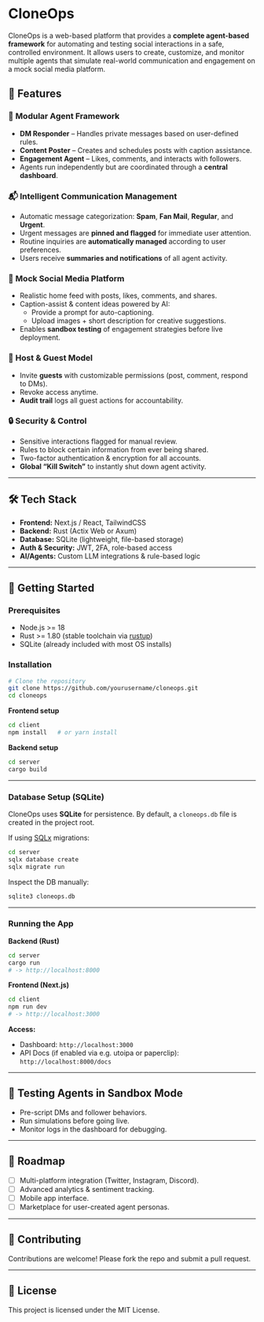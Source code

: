 # CloneOps  

CloneOps is a web-based platform that provides a **complete agent-based framework** for automating and testing social interactions in a safe, controlled environment. It allows users to create, customize, and monitor multiple agents that simulate real-world communication and engagement on a mock social media platform.  

## 🚀 Features  

### 🧩 Modular Agent Framework  
- **DM Responder** – Handles private messages based on user-defined rules.  
- **Content Poster** – Creates and schedules posts with caption assistance.  
- **Engagement Agent** – Likes, comments, and interacts with followers.  
- Agents run independently but are coordinated through a **central dashboard**.  

### 📬 Intelligent Communication Management  
- Automatic message categorization: **Spam**, **Fan Mail**, **Regular**, and **Urgent**.  
- Urgent messages are **pinned and flagged** for immediate user attention.  
- Routine inquiries are **automatically managed** according to user preferences.  
- Users receive **summaries and notifications** of all agent activity.  

### 📱 Mock Social Media Platform  
- Realistic home feed with posts, likes, comments, and shares.  
- Caption-assist & content ideas powered by AI:  
  - Provide a prompt for auto-captioning.  
  - Upload images + short description for creative suggestions.  
- Enables **sandbox testing** of engagement strategies before live deployment.  

### 👥 Host & Guest Model  
- Invite **guests** with customizable permissions (post, comment, respond to DMs).  
- Revoke access anytime.  
- **Audit trail** logs all guest actions for accountability.  

### 🔒 Security & Control  
- Sensitive interactions flagged for manual review.  
- Rules to block certain information from ever being shared.  
- Two-factor authentication & encryption for all accounts.  
- **Global “Kill Switch”** to instantly shut down agent activity.  

---

## 🛠️ Tech Stack  
- **Frontend:** Next.js / React, TailwindCSS  
- **Backend:** Rust (Actix Web or Axum)  
- **Database:** SQLite (lightweight, file-based storage)  
- **Auth & Security:** JWT, 2FA, role-based access  
- **AI/Agents:** Custom LLM integrations & rule-based logic  

---

## 📖 Getting Started  

### Prerequisites  
- Node.js >= 18  
- Rust >= 1.80 (stable toolchain via [rustup](https://rustup.rs))  
- SQLite (already included with most OS installs)  

### Installation  
```bash
# Clone the repository
git clone https://github.com/yourusername/cloneops.git
cd cloneops
```

**Frontend setup**  
```bash
cd client
npm install   # or yarn install
```

**Backend setup**  
```bash
cd server
cargo build
```

---

### Database Setup (SQLite)  

CloneOps uses **SQLite** for persistence. By default, a `cloneops.db` file is created in the project root.  

If using [SQLx](https://github.com/launchbadge/sqlx) migrations:  
```bash
cd server
sqlx database create
sqlx migrate run
```

Inspect the DB manually:  
```bash
sqlite3 cloneops.db
```

---

### Running the App  

**Backend (Rust)**  
```bash
cd server
cargo run
# -> http://localhost:8000
```

**Frontend (Next.js)**  
```bash
cd client
npm run dev
# -> http://localhost:3000
```

**Access:**  
- Dashboard: `http://localhost:3000`  
- API Docs (if enabled via e.g. utoipa or paperclip): `http://localhost:8000/docs`  

---

## 🧪 Testing Agents in Sandbox Mode  
- Pre-script DMs and follower behaviors.  
- Run simulations before going live.  
- Monitor logs in the dashboard for debugging.  

---

## 📌 Roadmap  
- [ ] Multi-platform integration (Twitter, Instagram, Discord).  
- [ ] Advanced analytics & sentiment tracking.  
- [ ] Mobile app interface.  
- [ ] Marketplace for user-created agent personas.  

---

## 🤝 Contributing  
Contributions are welcome! Please fork the repo and submit a pull request.  

---

## 📜 License  
This project is licensed under the MIT License.  
